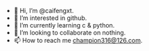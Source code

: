 - 👋 Hi, I’m @caifengxt.
- 👀 I’m interested in github.
- 🌱 I’m currently learning c & python.
- 💞️ I’m looking to collaborate on nothing.
- 📫 How to reach me champion316@126.com.

<!---
caifengxt/caifengxt is a ✨ special ✨ repository because its `README.md` (this file) appears on your GitHub profile.
You can click the Preview link to take a look at your changes.
--->
